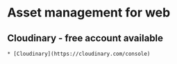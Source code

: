 # Asset management for web
## Cloudinary - free account available
    * [Cloudinary](https://cloudinary.com/console)
    